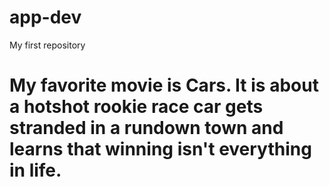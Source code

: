 # app-dev
My first repository

# My favorite movie is **Cars**. It is about a hotshot rookie race car gets stranded in a rundown town and learns that winning isn't everything in life.
